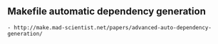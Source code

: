 ## Makefile automatic dependency generation
    - http://make.mad-scientist.net/papers/advanced-auto-dependency-generation/ 
